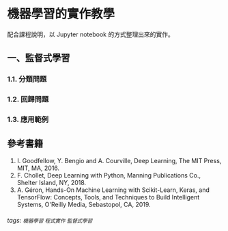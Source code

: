 # 機器學習的實作教學

配合課程說明，以 Jupyter notebook 的方式整理出來的實作。

## 一、監督式學習

### 1.1. 分類問題

### 1.2. 回歸問題

### 1.3. 應用範例

## 參考書籍

1. I. Goodfellow, Y. Bengio and A. Courville, Deep Learning, The MIT Press, MIT, MA, 2016.
2. F. Chollet, Deep Learning with Python, Manning Publications Co., Shelter Island, NY, 2018.
3. A. Géron, Hands-On Machine Learning with Scikit-Learn, Keras, and TensorFlow: Concepts, Tools, and Techniques to Build Intelligent Systems, O'Reilly Media, Sebastopol, CA, 2019.

###### tags: `機器學習` `程式實作` `監督式學習`
